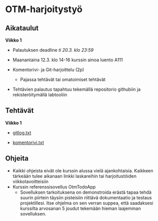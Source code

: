 # OTM-harjoitystyö

## Aikataulut

**Viikko 1**

* Palautuksen deadline *ti 20.3. klo 23:59*

* Maanantaina 12.3. klo 14-16 kurssin ainoa luento A111

* Komentorivi- ja Git-harjoittelu (2p)

	* Pajassa tehtävät tai omatoimiset tehtävät

* Tehtävien palautus tapahtuu tekemällä repositorio githubiin ja rekisteröitymällä labtooliin

## Tehtävät

**Viikko 1**

* [gitlog.txt](https://github.com/lchz/otm-harjoitustyo/blob/master/laskarit/viikko1/gitlog.txt)

* [komentorivi.txt](https://github.com/lchz/otm-harjoitustyo/blob/master/laskarit/viikko1/komentorivi.txt)

## Ohjeita
* Kaikki ohjeista eivät ole kurssin alussa vielä ajankohtaisia. Kaikkeen tärkeään tulee aikanaan linkki laskareihin tai harjoitustöiden viikkotavoitteisiin
* Kurssin referenssisovellus OtmTodoApp
	* Sovelluksen tarkoituksena on demonstroida erästä tapaa tehdä suurin piirtein täysiin pisteisiin riittävä dokumentaatio ja testaus projektillesi. Itse ohjelma on sen verran suppea, että saadaksesi kurssilta arvosanan 5 joudut tekemään hieman laajemman sovelluksen.
